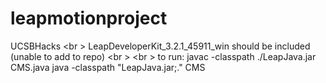 # leapmotionproject
UCSBHacks <br \>
LeapDeveloperKit_3.2.1_45911_win should be included (unable to add to repo)
<br \>
<br \>
to run:
javac -classpath ./LeapJava.jar CMS.java
java -classpath "LeapJava.jar;." CMS
